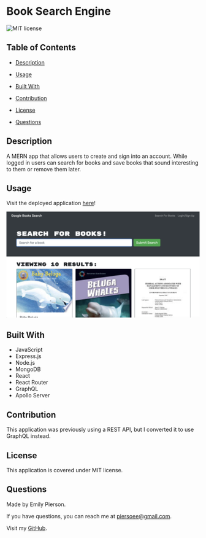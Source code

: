 # Book Search Engine
![MIT license](https://img.shields.io/badge/license-MIT-yellow)

## Table of Contents 

* [Description](#description)

* [Usage](#usage)

* [Built With](#built-with)

* [Contribution](#contribution)

* [License](#license)

* [Questions](#questions)

## Description 
A MERN app that allows users to create and sign into an account. While logged in users can search for books and save books that sound interesting to them or remove them later. 

## Usage
Visit the deployed application [here](https://serene-reaches-18274.herokuapp.com/)! 

![The Book Search Engine website.](/client/images/book-search.png)

## Built With
* JavaScript
* Express.js
* Node.js
* MongoDB
* React
* React Router
* GraphQL
* Apollo Server

## Contribution
This application was previously using a REST API, but I converted it to use GraphQL instead.

## License
This application is covered under MIT license.

## Questions
Made by Emily Pierson.

If you have questions, you can reach me at piersoee@gmail.com. 

Visit my [GitHub](https://github.com/emilypier).